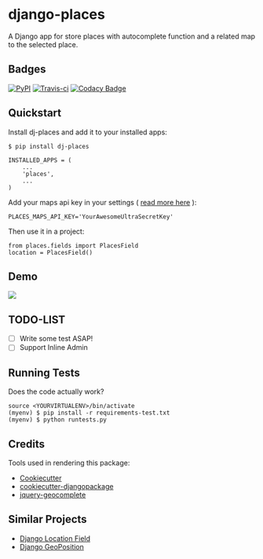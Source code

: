
django-places
=============================

A Django app for store places with autocomplete function and a related map to the selected place.

Badges
---------

[![PyPI](https://badge.fury.io/py/dj-places.png)](https://badge.fury.io/py/dj-places)
[![Travis-ci](https://travis-ci.org/oscarmcm/django-places.png?branch=master)](https://travis-ci.org/oscarmcm/django-places)
[![Codacy Badge](https://api.codacy.com/project/badge/Grade/d6433fc7fc384f63b9f41fc251ee70b1)](https://www.codacy.com/app/om-cortez-2010/django-places?utm_source=github.com&amp;utm_medium=referral&amp;utm_content=oscarmcm/django-places&amp;utm_campaign=Badge_Grade)

Quickstart
----------

Install dj-places and add it to your installed apps:

    $ pip install dj-places

    INSTALLED_APPS = (
    	...
    	'places',
    	...
    )

Add your maps api key in your settings ( [read more here](https://developers.google.com/maps/documentation/javascript/3.exp/reference) ):

    PLACES_MAPS_API_KEY='YourAwesomeUltraSecretKey'

Then use it in a project:

    from places.fields import PlacesField
    location = PlacesField()

Demo
------

![](http://g.recordit.co/LheQH0HDMR.gif)

TODO-LIST
--------

* [ ] Write some test ASAP!
* [ ] Support Inline Admin

Running Tests
--------------

Does the code actually work?

    source <YOURVIRTUALENV>/bin/activate
    (myenv) $ pip install -r requirements-test.txt
    (myenv) $ python runtests.py

Credits
---------

Tools used in rendering this package:

*  [Cookiecutter](https://github.com/audreyr/cookiecutter)
*  [cookiecutter-djangopackage](https://github.com/pydanny/cookiecutter-djangopackage)
*  [jquery-geocomplete](https://github.com/ubilabs/geocomplete)

Similar Projects
------------

*  [Django Location Field](https://github.com/caioariede/django-location-field)
*  [Django GeoPosition](https://github.com/philippbosch/django-geoposition)
